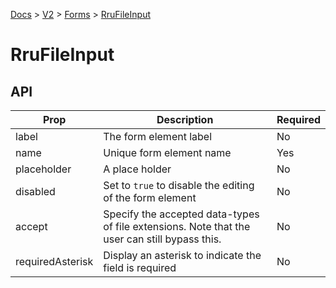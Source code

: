 [Docs](/) > [V2](/docs/v2/get-started) > [Forms](/docs/v2/components/RruForm) > [RruFileInput](/docs/v2/components/RruFileInput)


# RruFileInput

## API

| Prop | Description | Required |
|-|-|-|
| label | The form element label | No |
| name | Unique form element name | Yes |
| placeholder | A place holder | No |
| disabled | Set to `true` to disable the editing of the form element | No |
| accept | Specify the accepted data-types of file extensions. Note that the user can still bypass this. | No |
| requiredAsterisk | Display an asterisk to indicate the field is required | No |

